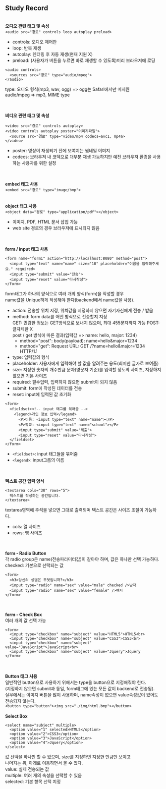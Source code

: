 ## Study Record
\
**오디오 관련 태그 및 속성**  
```<audio src="경로" controls loop autoplay preload>```
- controls: 오디오 제어판
- loop: 반복 재생
- autoplay: 렌더링 후 자동 재생(현재 지원 X)
- preload: (사용자가 버튼을 누르면 바로 재생할 수 있도록)미리 브라우저에 로딩  

```
<audio controls>
  <sources src="경로" type="audio/mpeg">
</audio>
```  
type: 오디오 형식(mp3, wav, ogg) => ogg는 Safari에서만 미지원  
audio/mpeg => mp3, MIME type

\
\
**비디오 관련 태그 및 속성**  
```
<video src="경로" controls autoplay>
<video controls autoplay poster="이미지파일">
  <source src="경로" type="video/mp4 codecs=avc1, mp4a>
</video>
```  
- poster: 영상이 재생되기 전에 보여지는 썸네일 이미지
- codecs: 브라우저 내 코덱으로 대부분 재생 가능하지만 예전 브라우저 환경을 사용하는 사용자를 위한 설정

\
\
**embed 태그 사용**  
```<embed src="경로" type="image/bmp">```  
\
\
**object 태그 사용**  
```<object data="경로" type="application/pdf"></object>```  
- 이미지, PDF, HTML 문서 삽입 가능
- web site 경로의 경우 브라우저에 표시되지 않음  

\
\
**form / input 태그 사용**  
```
<form name="form1" action="http://localhost:8080" method="post">
  <input type="text" name="name" size="10" placeholder="이름을 입력해주세요." required>
  <input type="submit" value="전송">
  <input type="reset" value="다시작성">
</form>
```
form태그가 하나의 양식으로 여러 개의 양식(form)을 작성할 경우  
name값을 Unique하게 작성해야 한다(backend에서 name값을 사용).
- action: 전송할 위치 지정, 위치값을 지정하지 않으면 자기자신에게 전송 / 받음
- method: form data를 어떤 방식으로 전송할지 지정  
  GET: 민감한 정보는 GET방식으로 보내지 않으며, 최대 455문자까지 가능
  POST: 글자제한 X  
    post / get 방식에 따른 결과(입력값 => name: hello, major: 1234)
  - method="post": body(payload): name=hello&major=1234
  - method="get": Request URL: GET /?name=hello&major=1234 HTTP/1.1
- type: 입력값의 형식
- placeholder: 사용자에게 입력해야 할 값을 알려주는 용도(희미한 글자로 보여줌)
- size: 지정한 숫자의 개수만큼 문자(영문자 기준)를 입력할 정도의 사이즈, 지정하지 않으면 기본 사이즈
- required: 필수입력, 입력하지 않으면 submit이 되지 않음
- submit: form에 작성된 데이터를 전송
- reset: input에 입력된 값 초기화
```
<form>
  <fieldset><!-- input 태그를 묶어줌 -->
    <legend>개인 정보 입력</legend>
      <P>이름: <input type="text" name="name"></P>
      <P>학교: <input type="text" name="school"></P>
      <input type="submit" value="제출">
      <input type="reset" value="다시작성">
  </fieldset>
</form>
```
- ```<fieldset>```: input 태그들을 묶어줌
- ```<legend>```: input그룹의 이름

\
\
**텍스트 공간 입력 양식**  
```
<textarea cols="30" rows="5">
  텍스트를 작성하는 공간입니다.
</textarea>
```  
textarea영역에 주석을 넣으면 그대로 출력되며 텍스트 공간은 사이즈 조절이 가능하다.  
- cols: 열 사이즈
- rows: 행 사이즈

\
\
**form - Radio Button**  
각 radio group은 name(전송파라미터값)이 같아야 하며, 값은 하나만 선택 가능하다.  
checked: 기본으로 선택되는 값  
```
<form>
  <h3>당신의 성별은 무엇입니까?</h3>
  <input type="radio" name="sex" value="male" checked />남자
  <input type="radio" name="sex" value="female" />여자
</form>
```   
\
\
**form - Check Box**  
여러 개의 값 선택 가능  
```
<form>
  <input type="checkbox" name="subject" value="HTML5">HTML5<br>
  <input type="checkbox" name="subject" value="CSS3">CSS3<br>
  <input type="checkbox" name="subject" value="JavaScript">JavaScript<br>
  <input type="checkbox" name="subject" value="Jquery">Jquery
</form>
```  
\
\
**Button 태그 사용**  
일반적인 button으로 사용하기 위해서는 type을 button으로 지정해줘야 한다.  
(지정하지 않으면 submit과 동일, form태그에 있는 모든 값이 backend로 전송됨).  
실무에서는 이미지 버튼을 많이 사용하며, name속성이 없으면 value속성값이 있어도 전송되지 않는다.  
```<button type="button"><img src="./img/html.bmp"></button>```
\
\
**Select Box**  
```
<select name="subject" multiple>
  <option value="1" selected>HTML5</option>
  <option value="2">CSS3</option>
  <option value="3">JavaScript</option>
  <option value="4">Jquery</option>
</select>
```  
값 선택을 하나만 할 수 있으며, size를 지정하면 지정한 만큼만 보이고  
나머지는 위, 아래로 이동하면서 볼 수 있다.  
value: 실제 전송되는 값  
multiple: 여러 개의 속성을 선택할 수 있음  
selected: 기본 항목 선택 지정  